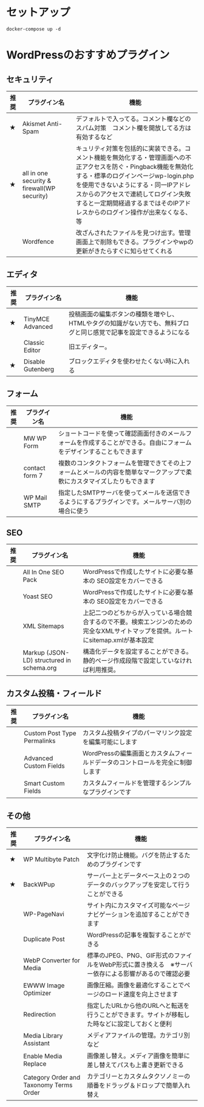 # セットアップ
```
docker-compose up -d
```

# WordPressのおすすめプラグイン
## セキュリティ
|推奨|プラグイン名|機能|
| ---- | ---- | ---- |
|★|Akismet Anti-Spam|デフォルトで入ってる。コメント欄などのスパム対策　コメント欄を開放してる方は有効するなど|
|★|all in one security & firewall(WP　security)|キュリティ対策を包括的に実装できる。コメント機能を無効化する・管理画面への不正アクセスを防ぐ・Pingback機能を無効化する・標準のログインページwp-login.phpを使用できないようにする・同一IPアドレスからのアクセスで連続してログイン失敗すると一定期間経過するまではそのIPアドレスからのログイン操作が出来なくなる、等|
||Wordfence|改ざんされたファイルを見つけ出す。管理画面上で削除もできる。プラグインやwpの更新がきたらすぐに知らせてくれる|

## エディタ
|推奨|プラグイン名|機能|
| ---- | ---- | ---- |
|★|TinyMCE Advanced|投稿画面の編集ボタンの種類を増やし、HTMLやタグの知識がない方でも、無料ブログと同じ感覚で記事を設定できるようになる|
||Classic Editor|旧エディター。|
|★|Disable Gutenberg|ブロックエディタを使わせたくない時に入れる|

## フォーム
|推奨|プラグイン名|機能|
| ---- | ---- | ---- |
||MW WP Form|ショートコードを使って確認画面付きのメールフォームを作成することができる。自由にフォームをデザインすることもできます|
||contact form 7|複数のコンタクトフォームを管理できてその上フォームとメールの内容を簡単なマークアップで柔軟にカスタマイズしたりもできます|
||WP Mail SMTP|指定したSMTPサーバを使ってメールを送信できるようにするプラグインです。メールサーバ別の場合に使う|

## SEO
|推奨|プラグイン名|機能|
| ---- | ---- | ---- |
||All In One SEO Pack|WordPressで作成したサイトに必要な基本の SEO設定をカバーできる|
||Yoast SEO|WordPressで作成したサイトに必要な基本の SEO設定をカバーできる|
||XML Sitemaps|上記二つのどちからが入っている場合競合するので不要。検索エンジンのための完全なXMLサイトマップを提供。ルートにsitemap.xmlが基本設定|
||Markup (JSON-LD) structured in schema.org|構造化データを設定することができる。静的ページ作成段階で設定していなければ利用推奨。|


## カスタム投稿・フィールド
|推奨|プラグイン名|機能|
| ---- | ---- | ---- |
||Custom Post Type Permalinks|カスタム投稿タイプのパーマリンク設定を編集可能にします|
||Advanced Custom Fields|WordPressの編集画面とカスタムフィールドデータのコントロールを完全に制御します|
||Smart Custom Fields|カスタムフィールドを管理するシンプルなプラグインです|

## その他
|推奨|プラグイン名|機能|
| ---- | ---- | ---- |
|★|WP Multibyte Patch|文字化け防止機能。バグを防止するためのプラグインです|
|★|BackWPup|サーバー上とデータベース上の２つのデータのバックアップを安定して行うことができる|
||WP-PageNavi|サイト内にカスタマイズ可能なページナビゲーションを追加することができます|
||Duplicate Post|WordPressの記事を複製することができる|
||WebP Converter for Media|標準のJPEG、PNG、GIF形式のファイルをWebP形式に置き換える　※サーバー依存による影響があるので確認必要|
||EWWW Image Optimizer|画像圧縮。画像を最適化することでページのロード速度を向上させます|
||Redirection|指定したURLから他のURLへと転送を行うことができます。サイトが移転した時などに設定しておくと便利|
||Media Library Assistant|メディアファイルの管理。カテゴリ別など|
||Enable Media Replace|画像差し替え。メディア画像を簡単に差し替えてパスも上書き更新できる|
||Category Order and Taxonomy Terms Order|カテゴリーとカスタムタクソノミーの順番をドラッグ＆ドロップで簡単入れ替え|